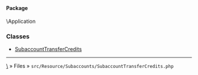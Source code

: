 ## 

#### Package
\Application







### Classes
* [SubaccountTransferCredits](classes/SubaccountTransferCredits)






***
[\\](Home) » Files » `src/Resource/Subaccounts/SubaccountTransferCredits.php`